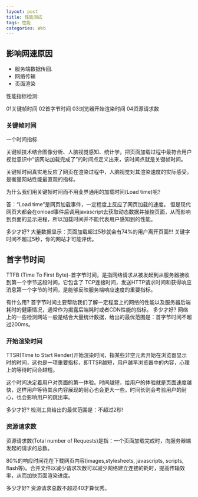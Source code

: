 ```yaml
---
layout: post
title: 性能测试
tags: 性能
categories: Web
---
```

## 影响网速原因
- 服务端数据传回.
- 网络传输
- 页面渲染









性能指标检测:


01关键帧时间
02首字节时间
03浏览器开始渲染时间
04资源请求数



### 关键帧时间
一个时间指标.

关键帧技术结合图像分析、人脑视觉感知、统计学，把页面加载过程中最符合用户视觉意识中“该网站加载完成了”的时间点定义出来，该时间点就是关键帧时间。




关键帧时间真实地反应了网页在渲染过程中，人脑视觉对其渲染速度的实际感受。是衡量网站性能最直观的指标。

为什么我们用关键帧时间而不用业界通用的加载时间(Load time)呢?



答：“Load time”是网页加载事件，一定程度上反应了网页加载的速度。
但是现代网页大都会在onload事件后调用javascript去获取动态数据并操控页面，从而影响到页面的显示进程，所以加载时间并不能代表用户感知到的性能。






多少才好?
大量数据显示：页面加载超过5秒就会有74%的用户离开页面!!!
关键字时间不超过5秒，你的网站才可能评优。




## 首字节时间

TTFB (Time To First Byte)-首字节时间，是指网络请求从被发起到从服务器接收到第一个字节这段时间，它包含了 TCP连接时间，发送HTTP请求时间和获得响应消息第一个字节的时间，是能够反映服务端响应速度的重要指标。


有什么用?
首字节时间主要帮助我们了解一定程度上的网络的性能以及服务器后端耗时的健康情况，通常作为揭露后端耗时或者CDN性能的指标。
多少才好?
网络上的一些检测网站一般是结合大量统计数据，给出的最优范围是：首字节时间不超过200ms。



### 开始渲染时间
TTSR(Time to Start Render)开始渲染时间，指某些非空元素开始在浏览器显示时的时间，这也是一项重要指标，即TTSR越短，用户越早浏览器中的内容，心理上的等待时间会越短。

这个时间决定着用户对页面的第一体验。时间越短，给用户的体验就是页面速度越快，这样用户等待其余内容展现的耐心也会更大一些。时间长则会考验用户的耐心，也会影响用户的跳出率。

多少才好?
检测工具给出的最优范围是：不超过2秒!



### 资源请求数

资源请求数(Total number of Requests)是指：一个页面加载完成时，向服务器端发起的请求的总数。



80%的响应时间花在下载网页内容(images,stylesheets, javascripts, scripts, flash等)。合并文件以减少请求次数可以减少网络建立连接的耗时，提高传输效率，从而加快页面渲染进度。



多少才好?
资源请求总数不超过40才算优秀。

































